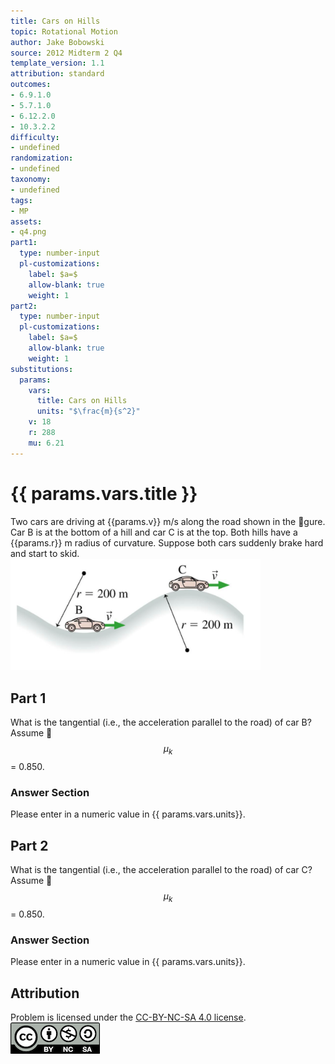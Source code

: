 ```yaml
---
title: Cars on Hills
topic: Rotational Motion
author: Jake Bobowski
source: 2012 Midterm 2 Q4
template_version: 1.1
attribution: standard
outcomes:
- 6.9.1.0
- 5.7.1.0
- 6.12.2.0
- 10.3.2.2
difficulty:
- undefined
randomization:
- undefined
taxonomy:
- undefined
tags:
- MP
assets:
- q4.png
part1:
  type: number-input
  pl-customizations:
    label: $a=$
    allow-blank: true
    weight: 1
part2:
  type: number-input
  pl-customizations:
    label: $a=$
    allow-blank: true
    weight: 1
substitutions:
  params:
    vars:
      title: Cars on Hills
      units: "$\frac{m}{s^2}"
    v: 18
    r: 288
    mu: 6.21
---
```

# {{ params.vars.title }}
Two cars are driving at {{params.v}} m/s along the road shown in the gure. Car B is at the bottom of a hill and car C is at the top. Both hills have a {{params.r}} m radius of curvature. Suppose both cars suddenly brake hard and start to skid.
<img src="q4.png" width=400 alt="Two cars on two hills on equal raduis of curvature">

## Part 1

What is the tangential (i.e., the acceleration parallel to the road) of car B? Assume $$\mu_k$$ = 0.850.

### Answer Section

Please enter in a numeric value in {{ params.vars.units}}.

## Part 2

What is the tangential (i.e., the acceleration parallel to the road) of car C? Assume $$\mu_k$$ = 0.850.

### Answer Section

Please enter in a numeric value in {{ params.vars.units}}.

## Attribution

Problem is licensed under the [CC-BY-NC-SA 4.0 license](https://creativecommons.org/licenses/by-nc-sa/4.0/).<br> ![The Creative Commons 4.0 license requiring attribution-BY, non-commercial-NC, and share-alike-SA license.](https://raw.githubusercontent.com/firasm/bits/master/by-nc-sa.png)
